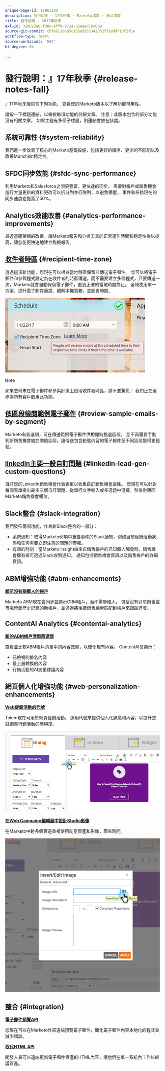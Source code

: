 ```yaml
---
unique-page-id: 12983280
description: 發行說明 — 17年秋季 — Marketo檔案 — 產品檔案
title: 發行說明 — 2017年秋季
exl-id: 329022e6-f388-4ff9-9724-62aeed76c0b9
source-git-commit: cbfa6110e85c185a5b65342052f168d9715f2f6a
workflow-type: tm+mt
source-wordcount: '597'
ht-degree: 0%

---
```


# 發行說明：』17年秋季 {#release-notes-fall}

』17年秋季版包含下列功能。 查看您的Marketo版本以了解功能可用性。

請按一下標題連結，以檢視每項功能的詳細文章。 注意：此版本包含的部分功能沒有相關文章。 如果主題有多個子標題，則連結會放在該處。

## 系統可靠性 {#system-reliability}

我們進一步改善了核心的Marketo基礎設施，包括更好的順序、更少的不匹配以及改善Munchkin穩定性。

## SFDC同步效能 {#sfdc-sync-performance}

利用Marketo和Salesforce之間更豐富、更快速的同步。 需要對帳戶或銷售機會進行大量更新的資料更改可以拆分到並行隊列，以避免積壓。 事件和任務現在的同步速度也提高了50%。

## Analytics效能改善 {#analytics-performance-improvements}

最近基礎架構的改善，讓Marketo報告和分析工具的正常運作時間和穩定性得以提高，讓您能更快速地建立臨機報告。

## [收件者時區](/help/marketo/product-docs/email-marketing/email-programs/email-program-actions/scheduling-with-recipient-time-zone/understanding-recipient-time-zone.md) {#recipient-time-zone}

透過這項新功能，您現在可以根據當地時區保留並傳送電子郵件。 您可以將電子郵件和參與程式設定為在收件者的時區傳送，而不需要建立多個程式，只要傳送一次，Marketo就會自動保留電子郵件，直到正確的當地時間為止。 全域使用單一方案，提升電子郵件量度、觀察本機實務，並節省時間。

![](assets/image2017-11-29-8-3a45-3a47.png)

>[!NOTE]
>
>如果您尚未在電子郵件和參與計畫上啟用收件者時區，請不要驚慌！ 我們正在逐步為所有客戶啟用此功能。

## [依區段檢閱範例電子郵件](/help/marketo/product-docs/email-marketing/general/creating-an-email/send-a-sample-email.md) {#review-sample-emails-by-segment}

Marketo有新選項，可在傳送範例電子郵件供檢閱時挑選區段。 您不再需要手動判斷銷售機會屬於哪個區段，讓傳送包含動態內容的電子郵件至不同區段變得更輕鬆。

## [linkedIn主要一般自訂問題](/help/marketo/product-docs/demand-generation/social/social-functions/set-up-linkedin-lead-gen-forms.md) {#linkedin-lead-gen-custom-questions}

自訂您的LinkedIn銷售機會代表表單以收集自訂銷售機會屬性。 您現在可以針對每個表單提出最多三個自訂問題、從單行文字輸入或多選題中選擇，然後對應回Marketo銷售機會欄位。

## Slack整合 {#slack-integration}

我們發佈兩項功能，作為新Slack整合的一部分：

* 系統通知：取得Marketo例項中重要事件的Slack通知，例如目前促銷活動狀態和任何需要立即注意的問題的警報。
* 有趣的時刻：當Marketo Insight由來自銷售帳戶的已知個人觸發時，銷售機會擁有者可透過Slack收到通知。 通知包括銷售機會資訊以及銷售帳戶的詳細資訊。

## ABM增強功能 {#abm-enhancements}

**[顯示沒有聯繫人的帳戶](https://docs.marketo.com/x/fKCt)**

Marketo ABM現在會同步並顯示CRM帳戶，而不需聯絡人。 包括沒有以前銷售或市場營銷歷史記錄的新帳戶，並通過將後續銷售線索匹配到帳戶來跟蹤進度。

## ContentAI Analytics {#contentai-analytics}

**[新的ABM帳戶清單篩選器](https://docs.marketo.com/x/1BPG)**

查看並比較ABM帳戶清單中的內容效能，以優化現有內容。 ContentAI會顯示：

* 已檢視的排名內容
* 最上層轉換的內容
* 行銷活動的AI支援建議內容

## 網頁個人化增強功能 {#web-personalization-enhancements}

**[Web促銷活動的代號](/help/marketo/product-docs/web-personalization/working-with-web-campaigns/using-the-web-personalization-rich-text-editor.md)**

Token現在可用於網頁促銷活動。 運用代號來提供個人化訊息和內容，以提升您對網頁行銷活動的參與度。

![](assets/image2017-11-16-11-3a25-3a7.png)

**[在Web Campaign編輯器中設計Studio影像](/help/marketo/product-docs/web-personalization/working-with-web-campaigns/using-the-web-personalization-rich-text-editor.md)**

在Marketo中跨多個管道重複使用創意資產和影像，節省時間。

![](assets/image2017-11-16-11-3a26-3a10.png)

## 整合  {#integration}

**[電子郵件預覽API](https://developers.marketo.com/rest-api/assets/emails/)**

您現在可以在Marketo外部遠端預覽電子郵件，簡化電子郵件內容本地化的程式並減少錯誤。

**[取代HTML API](https://developers.marketo.com/rest-api/assets/emails/)**

開發人員可以遠端更新電子郵件資產的HTML內容，讓他們在單一系統內工作以維護資產。
